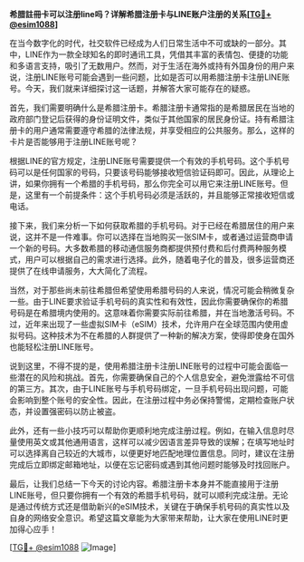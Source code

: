 **希腊註冊卡可以注册line吗？详解希腊注册卡与LINE账户注册的关系[[TG💪+ @esim1088](https://t.me/s/esim1088)]**

在当今数字化的时代，社交软件已经成为人们日常生活中不可或缺的一部分。其中，LINE作为一款全球知名的即时通讯工具，凭借其丰富的表情包、便捷的功能和多语言支持，吸引了无数用户。然而，对于生活在海外或持有外国身份的用户来说，注册LINE账号可能会遇到一些问题，比如是否可以用希腊注册卡注册LINE账号。今天，我们就来详细探讨这一话题，并解答大家可能存在的疑惑。

首先，我们需要明确什么是希腊注册卡。希腊注册卡通常指的是希腊居民在当地的政府部门登记后获得的身份证明文件，类似于其他国家的居民身份证。持有希腊注册卡的用户通常需要遵守希腊的法律法规，并享受相应的公共服务。那么，这样的卡片是否能够用于注册LINE账号呢？

根据LINE的官方规定，注册LINE账号需要提供一个有效的手机号码。这个手机号码可以是任何国家的号码，只要该号码能够接收短信验证码即可。因此，从理论上讲，如果你拥有一个希腊的手机号码，那么你完全可以用它来注册LINE账号。但是，这里有一个前提条件：这个手机号码必须是活跃的，并且能够正常接收短信或电话。

接下来，我们来分析一下如何获取希腊的手机号码。对于已经在希腊居住的用户来说，这并不是一件难事。你可以选择在当地购买一张SIM卡，或者通过运营商申请一个新的号码。大多数希腊的移动通信服务商都提供预付费和后付费两种服务模式，用户可以根据自己的需求进行选择。此外，随着电子化的普及，很多运营商还提供了在线申请服务，大大简化了流程。

当然，对于那些尚未前往希腊但希望使用希腊号码的人来说，情况可能会稍微复杂一些。由于LINE要求验证手机号码的真实性和有效性，因此你需要确保你的希腊号码是在希腊境内使用的。这意味着你需要实际前往希腊，并在当地激活号码。不过，近年来出现了一些虚拟SIM卡（eSIM）技术，允许用户在全球范围内使用虚拟号码。这种技术为不在希腊的人群提供了一种新的解决方案，使得即使身在国外也能轻松注册LINE账号。

说到这里，不得不提的是，使用希腊注册卡注册LINE账号的过程中可能会面临一些潜在的风险和挑战。首先，你需要确保自己的个人信息安全，避免泄露给不可信的第三方。其次，由于LINE账号与手机号码绑定，一旦手机号码出现问题，可能会影响到整个账号的安全性。因此，在注册过程中务必保持警惕，定期检查账户状态，并设置强密码以防止被盗。

此外，还有一些小技巧可以帮助你更顺利地完成注册过程。例如，在输入信息时尽量使用英文或其他通用语言，这样可以减少因语言差异导致的误解；在填写地址时可以选择离自己较近的大城市，以便更好地匹配地理位置信息。同时，建议在注册完成后立即绑定邮箱地址，以便在忘记密码或遇到其他问题时能够及时找回账户。

最后，让我们总结一下今天的讨论内容。希腊注册卡本身并不能直接用于注册LINE账号，但只要你拥有一个有效的希腊手机号码，就可以顺利完成注册。无论是通过传统方式还是借助新兴的eSIM技术，关键在于确保手机号码的真实性以及自身的网络安全意识。希望这篇文章能为大家带来帮助，让大家在使用LINE时更加得心应手！

[[TG💪+ @esim1088](https://t.me/s/esim1088) ![Image](https://i.postimg.cc/4NQfJmqS/Snipaste-2025-05-13-00-14-12.png)]